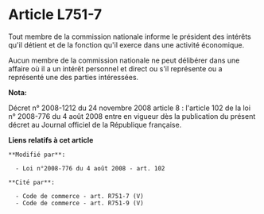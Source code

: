 # Article L751-7

Tout membre de la commission nationale informe le président des intérêts qu'il détient et de la fonction qu'il exerce dans
une activité économique.

Aucun membre de la commission nationale ne peut délibérer dans une affaire où il a un intérêt personnel et direct ou s'il
représente ou a représenté une des parties intéressées.

**Nota:**

Décret n° 2008-1212 du 24 novembre 2008 article 8 : l'article 102 de la loi n° 2008-776 du 4 août 2008 entre en vigueur dès
la publication du présent décret au Journal officiel de la République française.

**Liens relatifs à cet article**

	**Modifié par**:

	  - Loi n°2008-776 du 4 août 2008 - art. 102

	**Cité par**:

	  - Code de commerce - art. R751-7 (V)
	  - Code de commerce - art. R751-9 (V)
